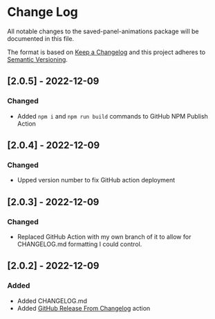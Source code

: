 # Change Log
All notable changes to the saved-panel-animations package will be documented in this file.

The format is based on [Keep a Changelog](http://keepachangelog.com/en/1.0.0/)
and this project adheres to [Semantic Versioning](http://semver.org/spec/v2.0.0.html).

## [2.0.5] - 2022-12-09

### Changed
- Added `npm i` and `npm run build` commands to GitHub NPM Publish Action

## [2.0.4] - 2022-12-09

### Changed
- Upped version number to fix GitHub action deployment


## [2.0.3] - 2022-12-09

### Changed
- Replaced GitHub Action with my own branch of it to allow for CHANGELOG.md formatting I could control.

## [2.0.2] - 2022-12-09

### Added
- Added CHANGELOG.md
- Added [GitHub Release From Changelog](https://github.com/marketplace/actions/github-release-from-changelog) action